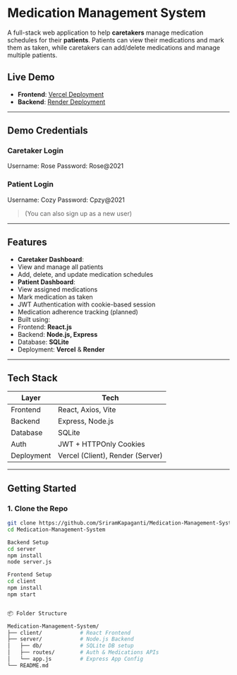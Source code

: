 #  Medication Management System

A full-stack web application to help **caretakers** manage medication schedules for their **patients**. Patients can view their medications and mark them as taken, while caretakers can add/delete medications and manage multiple patients.

##  Live Demo

- **Frontend**: [Vercel Deployment](https://medication-management-system-nu.vercel.app)
- **Backend**: [Render Deployment](https://medication-management-system-42gd.onrender.com)

---

##  Demo Credentials

###  Caretaker Login
Username: Rose
Password: Rose@2021
### Patient Login
Username: Cozy
Password: Cpzy@2021



> (You can also sign up as a new user)

---

##  Features

-  **Caretaker Dashboard**:
  - View and manage all patients
  - Add, delete, and update medication schedules
-  **Patient Dashboard**:
  - View assigned medications
  - Mark medication as taken
-  JWT Authentication with cookie-based session
-  Medication adherence tracking (planned)
-  Built using:
  - Frontend: **React.js**
  - Backend: **Node.js, Express**
  - Database: **SQLite**
  - Deployment: **Vercel** & **Render**

---

##  Tech Stack

| Layer       | Tech                     |
|-------------|--------------------------|
| Frontend    | React, Axios, Vite       |
| Backend     | Express, Node.js         |
| Database    | SQLite                   |
| Auth        | JWT + HTTPOnly Cookies   |
| Deployment  | Vercel (Client), Render (Server) |

---

## Getting Started

### 1. Clone the Repo
```bash
git clone https://github.com/SriramKapaganti/Medication-Management-System.git
cd Medication-Management-System

Backend Setup
cd server
npm install
node server.js

Frontend Setup
cd client
npm install
npm start


📦 Folder Structure

Medication-Management-System/
├── client/            # React Frontend
├── server/            # Node.js Backend
│   ├── db/            # SQLite DB setup
│   ├── routes/        # Auth & Medications APIs
│   └── app.js         # Express App Config
└── README.md



